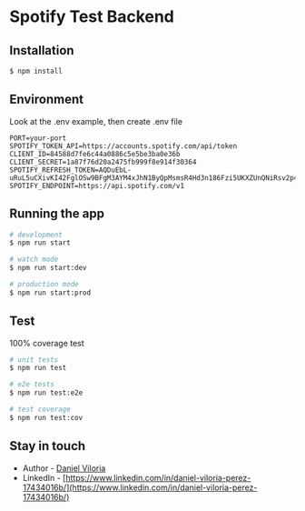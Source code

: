 # Spotify Test Backend

## Installation

```bash
$ npm install
```

## Environment
Look at the .env example, then create .env file
```dotenv
PORT=your-port
SPOTIFY_TOKEN_API=https://accounts.spotify.com/api/token
CLIENT_ID=84588d7fe6c44a0886c5e5be3ba0e36b
CLIENT_SECRET=1a87f76d20a2475fb999f8e914f30364
SPOTIFY_REFRESH_TOKEN=AQDuEbL-uRuL5uCXivKI42FglOSw9BFgM3AYM4xJhN1ByQpMsmsR4Hd3n186Fzi5UKXZUnQNiRsv2p4qBdzfcDWDXSQKOzeK8ZnTljdLqNJB4odN_kEumciDqIFr_da8K74
SPOTIFY_ENDPOINT=https://api.spotify.com/v1
```

## Running the app

```bash
# development
$ npm run start

# watch mode
$ npm run start:dev

# production mode
$ npm run start:prod
```

## Test
100% coverage test

```bash
# unit tests
$ npm run test

# e2e tests
$ npm run test:e2e

# test coverage
$ npm run test:cov
```
## Stay in touch

- Author - [Daniel Viloria](https://github.com/davp00)
- LinkedIn - [https://www.linkedin.com/in/daniel-viloria-perez-17434016b/](https://www.linkedin.com/in/daniel-viloria-perez-17434016b/)
